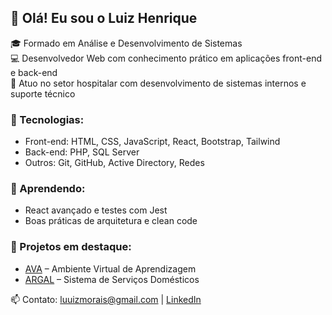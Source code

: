 ## 👋 Olá! Eu sou o Luiz Henrique

🎓 Formado em Análise e Desenvolvimento de Sistemas  
💻 Desenvolvedor Web com conhecimento prático em aplicações front-end e back-end  
🏥 Atuo no setor hospitalar com desenvolvimento de sistemas internos e suporte técnico  

### 🚀 Tecnologias:
- Front-end: HTML, CSS, JavaScript, React, Bootstrap, Tailwind  
- Back-end: PHP, SQL Server  
- Outros: Git, GitHub, Active Directory, Redes

### 🌱 Aprendendo:
- React avançado e testes com Jest  
- Boas práticas de arquitetura e clean code

### 📌 Projetos em destaque:
- [AVA](https://github.com/luizmorais12/ava) – Ambiente Virtual de Aprendizagem  
- [ARGAL](https://github.com/luizmorais12/argal) – Sistema de Serviços Domésticos

📫 Contato: luuizmorais@gmail.com | [LinkedIn](https://www.linkedin.com/in/luiz-henrique-981977205/)
